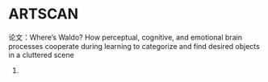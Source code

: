 # ARTSCAN

论文：Where’s Waldo? How perceptual, cognitive, and emotional brain processes cooperate during learning to categorize and find desired objects in a cluttered scene

1.